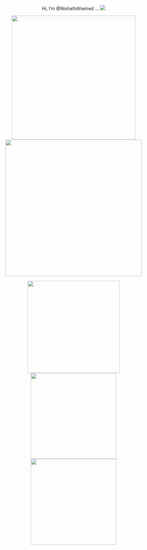 <p align = "center">
  Hi, I’m @NishathAhamed ...
  
   <img src="https://komarev.com/ghpvc/?username=NishathAhamed&label=views&color=000011" /> 
</p>


<p align = "center">
  <img src = "https://github-readme-stats.vercel.app/api?username=NishathAhamed&theme=dark&hide_border=true&include_all_commits=false&count_private=true" width = 390>
  <img src = "https://github-readme-streak-stats.herokuapp.com?user=NishathAhamed&theme=dark&hide_border=true" width = 430>
  
</p>

<p align = "center">
  <img src = "https://github-readme-stats.vercel.app/api/top-langs/?username=NishathAhamed&theme=dark&hide_border=true&include_all_commits=true&count_private=true&layout=compact" width = 290>
    <span>
    <img src="http://github-profile-summary-cards.vercel.app/api/cards/most-commit-language?username=NishathAhamed&theme=dark" width=270>
  </span>

   <span>
    <img src="http://github-profile-summary-cards.vercel.app/api/cards/repos-per-language?username=NishathAhamed&theme=dark" width=270>
  </span>

</p>
